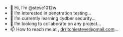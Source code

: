 - 👋 Hi, I’m @steve1012w
- 👀 I’m interested in penetration testing...
- 🌱 I’m currently learning cydber security...
- 💞️ I’m looking to collaborate on any project...
- 📫 How to reach me at ,  drritchiesteve@gmail.com...

<!---
steve1012w/steve1012w is a ✨ special ✨ repository because its `README.md` (this file) appears on your GitHub profile.
You can click the Preview link to take a look at your changes.
--->
